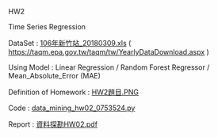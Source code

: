 HW2

Time Series Regression

DataSet : [106年新竹站_20180309.xls](https://github.com/laynotena/Data-Mining/blob/main/HW2/106%E5%B9%B4%E6%96%B0%E7%AB%B9%E7%AB%99_20180309.xls) ( https://taqm.epa.gov.tw/taqm/tw/YearlyDataDownload.aspx )

Using Model : Linear Regression / Random Forest Regressor / Mean_Absolute_Error (MAE)

Definition of Homework : [HW2題目.PNG](https://github.com/laynotena/Data-Mining/blob/main/HW2/HW2%E9%A1%8C%E7%9B%AE.PNG )

Code : [data_mining_hw02_0753524.py](https://github.com/laynotena/Data-Mining/blob/main/HW2/data_mining_hw02_0753524.py)

Report : [資料探勘HW02.pdf](https://github.com/laynotena/Data-Mining/blob/main/HW2/%E8%B3%87%E6%96%99%E6%8E%A2%E5%8B%98HW02.pdf) 







